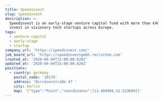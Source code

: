 ```yaml
---
title: Speedinvest
slug: speedinvest
description: >-
  Speedinvest is an early-stage venture capital fund with more than €400m to
  invest in visionary tech startups across Europe.
tags:
  - venture-capital
  - early-stage
  - startup
company_url: 'https://speedinvest.com/'
job_board_url: 'https://speedinvestgmbh.recruitee.com'
created_at: '2020-04-04T15:00:08.626Z'
updated_at: '2020-04-04T15:00:08.626Z'
positions:
  - country: germany
    postal_code: '10178'
    address: 'Dircksenstraße 47 '
    city: berlin
    map: '{"type":"Point","coordinates":[13.404904,52.523689]}'
---
```


